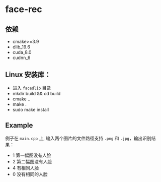 # face-rec
  
## 依赖

* cmake>=3.9
* dlib_19.6
* cuda_8.0
* cudnn_6

## Linux 安装库：

* 进入 `facedlib` 目录
* mkdir build && cd build
* cmake ..
* make .
* sudo make install

## Example

例子在 `main.cpp` 上, 输入两个图片的文件路径支持 `.png` 和 `.jpg`，输出识别结果：

* 1 第一幅图没有人脸
* 2 第二幅图没有人脸
* 4 有相同人脸
* 0 没有相同的人脸